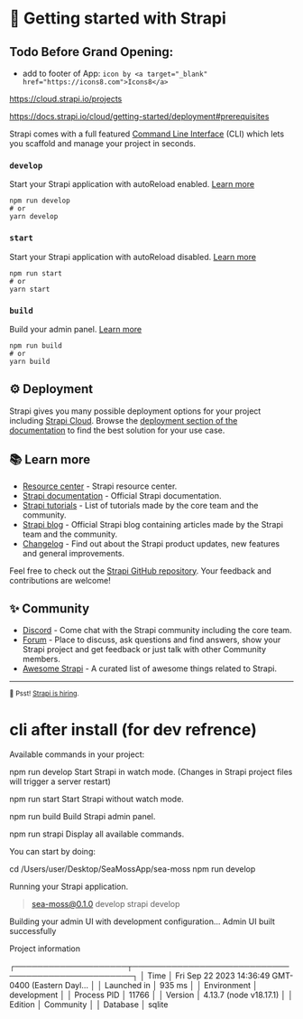 # 🚀 Getting started with Strapi

## Todo Before Grand Opening:
 - add to footer of App: `icon by <a target="_blank" href="https://icons8.com">Icons8</a>`

https://cloud.strapi.io/projects

https://docs.strapi.io/cloud/getting-started/deployment#prerequisites

Strapi comes with a full featured [Command Line Interface](https://docs.strapi.io/dev-docs/cli) (CLI) which lets you scaffold and manage your project in seconds.

### `develop`

Start your Strapi application with autoReload enabled. [Learn more](https://docs.strapi.io/dev-docs/cli#strapi-develop)

```
npm run develop
# or
yarn develop
```

### `start`

Start your Strapi application with autoReload disabled. [Learn more](https://docs.strapi.io/dev-docs/cli#strapi-start)

```
npm run start
# or
yarn start
```

### `build`

Build your admin panel. [Learn more](https://docs.strapi.io/dev-docs/cli#strapi-build)

```
npm run build
# or
yarn build
```

## ⚙️ Deployment

Strapi gives you many possible deployment options for your project including [Strapi Cloud](https://cloud.strapi.io). Browse the [deployment section of the documentation](https://docs.strapi.io/dev-docs/deployment) to find the best solution for your use case.

## 📚 Learn more

- [Resource center](https://strapi.io/resource-center) - Strapi resource center.
- [Strapi documentation](https://docs.strapi.io) - Official Strapi documentation.
- [Strapi tutorials](https://strapi.io/tutorials) - List of tutorials made by the core team and the community.
- [Strapi blog](https://strapi.io/blog) - Official Strapi blog containing articles made by the Strapi team and the community.
- [Changelog](https://strapi.io/changelog) - Find out about the Strapi product updates, new features and general improvements.

Feel free to check out the [Strapi GitHub repository](https://github.com/strapi/strapi). Your feedback and contributions are welcome!

## ✨ Community

- [Discord](https://discord.strapi.io) - Come chat with the Strapi community including the core team.
- [Forum](https://forum.strapi.io/) - Place to discuss, ask questions and find answers, show your Strapi project and get feedback or just talk with other Community members.
- [Awesome Strapi](https://github.com/strapi/awesome-strapi) - A curated list of awesome things related to Strapi.

---

<sub>🤫 Psst! [Strapi is hiring](https://strapi.io/careers).</sub>


# cli after install (for dev refrence)

Available commands in your project:

  npm run develop
  Start Strapi in watch mode. (Changes in Strapi project files will trigger a server restart)

  npm run start
  Start Strapi without watch mode.

  npm run build
  Build Strapi admin panel.

  npm run strapi
  Display all available commands.

You can start by doing:

  cd /Users/user/Desktop/SeaMossApp/sea-moss
  npm run develop

Running your Strapi application.

> sea-moss@0.1.0 develop
> strapi develop

Building your admin UI with development configuration...
Admin UI built successfully

 Project information                                                          

┌────────────────────┬──────────────────────────────────────────────────┐
│ Time               │ Fri Sep 22 2023 14:36:49 GMT-0400 (Eastern Dayl… │
│ Launched in        │ 935 ms                                           │
│ Environment        │ development                                      │
│ Process PID        │ 11766                                            │
│ Version            │ 4.13.7 (node v18.17.1)                           │
│ Edition            │ Community                                        │
│ Database           │ sqlite  
